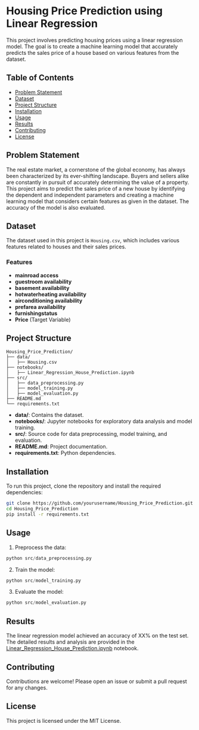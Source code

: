 
# Housing Price Prediction using Linear Regression

This project involves predicting housing prices using a linear regression model. The goal is to create a machine learning model that accurately predicts the sales price of a house based on various features from the dataset.

## Table of Contents

- [Problem Statement](#problem-statement)
- [Dataset](#dataset)
- [Project Structure](#project-structure)
- [Installation](#installation)
- [Usage](#usage)
- [Results](#results)
- [Contributing](#contributing)
- [License](#license)

## Problem Statement

The real estate market, a cornerstone of the global economy, has always been characterized by its ever-shifting landscape. Buyers and sellers alike are constantly in pursuit of accurately determining the value of a property. This project aims to predict the sales price of a new house by identifying the dependent and independent parameters and creating a machine learning model that considers certain features as given in the dataset. The accuracy of the model is also evaluated.

## Dataset

The dataset used in this project is `Housing.csv`, which includes various features related to houses and their sales prices.

### Features

- **mainroad access**
- **guestroom availability**
- **basement availability**
- **hotwaterheating availability**
- **airconditioning availability**
- **prefarea availability**
- **furnishingstatus**
- **Price** (Target Variable)

## Project Structure

```
Housing_Price_Prediction/
├── data/
│   ├── Housing.csv
├── notebooks/
│   ├── Linear_Regression_House_Prediction.ipynb
├── src/
│   ├── data_preprocessing.py
│   ├── model_training.py
│   ├── model_evaluation.py
├── README.md
└── requirements.txt
```

- **data/**: Contains the dataset.
- **notebooks/**: Jupyter notebooks for exploratory data analysis and model training.
- **src/**: Source code for data preprocessing, model training, and evaluation.
- **README.md**: Project documentation.
- **requirements.txt**: Python dependencies.

## Installation

To run this project, clone the repository and install the required dependencies:

```bash
git clone https://github.com/yourusername/Housing_Price_Prediction.git
cd Housing_Price_Prediction
pip install -r requirements.txt
```

## Usage

1. Preprocess the data:

```python
python src/data_preprocessing.py
```

2. Train the model:

```python
python src/model_training.py
```

3. Evaluate the model:

```python
python src/model_evaluation.py
```

## Results

The linear regression model achieved an accuracy of XX% on the test set. The detailed results and analysis are provided in the [Linear_Regression_House_Prediction.ipynb](notebooks/Linear_Regression_House_Prediction.ipynb) notebook.

## Contributing

Contributions are welcome! Please open an issue or submit a pull request for any changes.

## License

This project is licensed under the MIT License.
